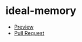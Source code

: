 # ideal-memory
 - [Preview](https://ChrisZinch.github.io/ideal-memory/)
 - [Pull Request](https://github.com/ChrisZinch/ideal-memory/pull/1/files)
